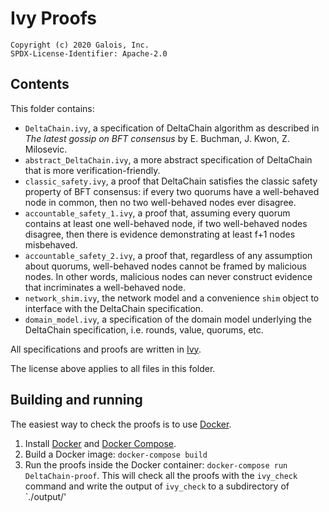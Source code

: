 # Ivy Proofs

```copyright
Copyright (c) 2020 Galois, Inc.
SPDX-License-Identifier: Apache-2.0
```

## Contents

This folder contains:

* `DeltaChain.ivy`, a specification of DeltaChain algorithm as described in *The latest gossip on BFT consensus* by E. Buchman, J. Kwon, Z. Milosevic.
* `abstract_DeltaChain.ivy`, a more abstract specification of DeltaChain that is more verification-friendly.
* `classic_safety.ivy`, a proof that DeltaChain satisfies the classic safety property of BFT consensus: if every two quorums have a well-behaved node in common, then no two well-behaved nodes ever disagree.
* `accountable_safety_1.ivy`, a proof that, assuming every quorum contains at least one well-behaved node, if two well-behaved nodes disagree, then there is evidence demonstrating at least f+1 nodes misbehaved.
* `accountable_safety_2.ivy`, a proof that, regardless of any assumption about quorums, well-behaved nodes cannot be framed by malicious nodes. In other words, malicious nodes can never construct evidence that incriminates a well-behaved node.
* `network_shim.ivy`, the network model and a convenience `shim` object to interface with the DeltaChain specification.
* `domain_model.ivy`, a specification of the domain model underlying the DeltaChain specification, i.e. rounds, value, quorums, etc.

All specifications and proofs are written in [Ivy](https://github.com/kenmcmil/ivy).

The license above applies to all files in this folder.


## Building and running

The easiest way to check the proofs is to use [Docker](https://www.docker.com/).

1. Install [Docker](https://docs.docker.com/get-docker/) and [Docker Compose](https://docs.docker.com/compose/install/).
2. Build a Docker image: `docker-compose build`
3. Run the proofs inside the Docker container: `docker-compose run
DeltaChain-proof`. This will check all the proofs with the `ivy_check`
command and write the output of `ivy_check` to a subdirectory of `./output/'
